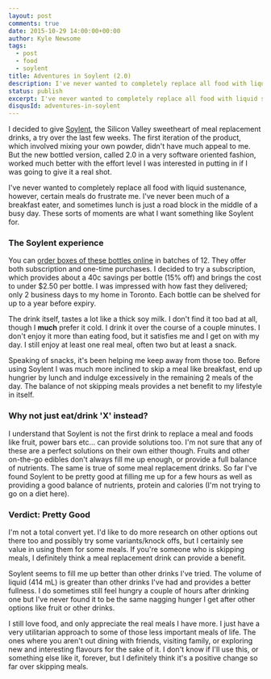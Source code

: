 ```yaml
---
layout: post
comments: true
date: 2015-10-29 14:00:00+00:00
author: Kyle Newsome
tags:
  - post
  - food
  - soylent
title: Adventures in Soylent (2.0)
description: I've never wanted to completely replace all food with liquid sustenance, however, certain meals do frustrate me.
status: publish
excerpt: I've never wanted to completely replace all food with liquid sustenance, however, certain meals do frustrate me.
disqusId: adventures-in-soylent
---
```


I decided to give [Soylent][1], the Silicon Valley sweetheart of meal replacement drinks, a try over the last few weeks. The first iteration of the product, which involved mixing your own powder, didn't have much appeal to me. But the new bottled version, called 2.0 in a very software oriented fashion, worked much better with the effort level I was interested in putting in if I was going to give it a real shot.

I've never wanted to completely replace all food with liquid sustenance, however, certain meals do frustrate me. I've never been much of a breakfast eater, and sometimes lunch is just a road block in the middle of a busy day. These sorts of moments are what I want something like Soylent for.

### The Soylent experience

You can [order boxes of these bottles online][1] in batches of 12. They offer both subscription and one-time purchases. I decided to try a subscription, which provides about a 40c savings per bottle (15% off) and brings the cost to under $2.50 per bottle. I was impressed with how fast they delivered; only 2 business days to my home in Toronto. Each bottle can be shelved for up to a year before expiry.

The drink itself, tastes a lot like a thick soy milk. I don't find it too bad at all, though I __much__ prefer it cold. I drink it over the course of a couple minutes. I don't enjoy it more than eating food, but it satisfies me and I get on with my day. I still enjoy at least one real meal, often two but at least a snack.

Speaking of snacks, it's been helping me keep away from those too. Before using Soylent I was much more inclined to skip a meal like breakfast, end up hungrier by lunch and indulge excessively in the remaining 2 meals of the day. The balance of not skipping meals provides a net benefit to my lifestyle in itself.

### Why not just eat/drink 'X' instead?

I understand that Soylent is not the first drink to replace a meal and foods like fruit, power bars etc... can provide solutions too. I'm not sure that any of these are a perfect solutions on their own either though. Fruits and other on-the-go edibles don't always fill me up enough, or provide a full balance of nutrients. The same is true of some meal replacement drinks. So far I've found Soylent to be pretty good at filling me up for a few hours as well as providing a good balance of nutrients, protein and calories (I'm not trying to go on a diet here).

### Verdict: Pretty Good

I'm not a total convert yet. I'd like to do more research on other options out there too and possibly try some variants/knock offs, but I certainly see value in using them for some meals. If you're someone who is skipping meals, I definitely think a meal replacement drink can provide a benefit.

Soylent seems to fill me up better than other drinks I've tried. The volume of liquid (414 mL) is greater than other drinks I've had and provides a better fullness. I do sometimes still feel hungry a couple of hours after drinking one but I've never found it to be the same nagging hunger I get after other options like fruit or other drinks.

I still love food, and only appreciate the real meals I have more. I just have a very utilitarian approach to some of those less important meals of life. The ones where you aren't out dining with friends, visiting family, or exploring new and interesting flavours for the sake of it.  I don't know if I'll use this, or something else like it, forever, but I definitely think it's a positive change so far over skipping meals.

[1]: http://www.soylent.com "Soylent Website"
